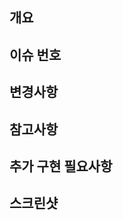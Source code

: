 <!--
======== Pull Request 자가 체크 리스트 ========
1. 작업 내용에 대해 lint 체크를 완료하였다.
2. 주석 및 불필요한 콘솔 로그를 지웠다.
3. 오타를 확인했다.
4. 버그가 없는지 충분히 테스트해보았다.
5. (프론트엔드) UI에서 기획과 다른 부분은 없는지 확인했다.
-->

## 개요 <!-- 필수 -->

## 이슈 번호 <!-- 필수 -->

## 변경사항 <!-- 필수, 상세히 작성(목록화 등)하여 리뷰어에게 도움을 주세요! -->

## 참고사항

## 추가 구현 필요사항

## 스크린샷 <!-- 클라이언트 작업의 경우 필수 -->
